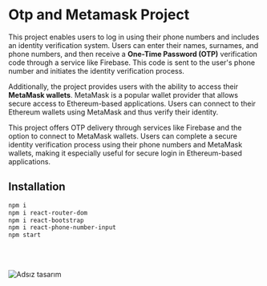 # Otp and Metamask Project

This project enables users to log in using their phone numbers and includes an identity verification system. Users can enter their names, surnames, and phone numbers, and then receive a **One-Time Password (OTP)** verification code through a service like Firebase. This code is sent to the user's phone number and initiates the identity verification process.

Additionally, the project provides users with the ability to access their **MetaMask wallets**. MetaMask is a popular wallet provider that allows secure access to Ethereum-based applications. Users can connect to their Ethereum wallets using MetaMask and thus verify their identity.

This project offers OTP delivery through services like Firebase and the option to connect to MetaMask wallets. Users can complete a secure identity verification process using their phone numbers and MetaMask wallets, making it especially useful for secure login in Ethereum-based applications.

## Installation

```sh
npm i
npm i react-router-dom
npm i react-bootstrap
npm i react-phone-number-input
npm start
```

<br />
<br />

![Adsız tasarım](https://github.com/snsen0/OtpMetaMask/assets/148704343/8c7473ff-6df8-46a3-8ea4-a2045cc0a273)
